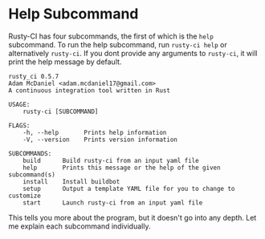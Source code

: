 # Help Subcommand

Rusty-CI has four subcommands, the first of which is the `help` subcommand.
To run the help subcommand, run `rusty-ci help` or alternatively `rusty-ci`.
If you dont provide any arguments to `rusty-ci`, it will print the help message by default.

```
rusty_ci 0.5.7
Adam McDaniel <adam.mcdaniel17@gmail.com>
A continuous integration tool written in Rust

USAGE:
    rusty-ci [SUBCOMMAND]

FLAGS:
    -h, --help       Prints help information
    -V, --version    Prints version information

SUBCOMMANDS:
    build      Build rusty-ci from an input yaml file
    help       Prints this message or the help of the given subcommand(s)
    install    Install buildbot
    setup      Output a template YAML file for you to change to customize
    start      Launch rusty-ci from an input yaml file
```

This tells you more about the program, but it doesn't go into any depth.
Let me explain each subcommand individually.
